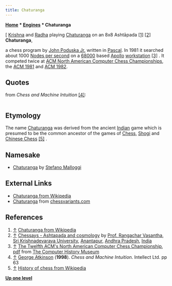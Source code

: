 ```yaml
---
title: Chaturanga
---
```

**[Home](Home "Home") * [Engines](Engines "Engines") * Chaturanga**

\[ [Krishna](https://en.wikipedia.org/wiki/Krishna) and [Radha](https://en.wikipedia.org/wiki/Radha) playing [Chaturanga](https://en.wikipedia.org/wiki/Chaturanga) on an 8x8 Ashtāpada <a id="cite-note-1" href="#cite-ref-1">[1]</a> <a id="cite-note-2" href="#cite-ref-2">[2]</a>
**Chaturanga**,

a chess program by [John Poduska Jr.](John_Poduska_Jr. "John Poduska Jr.") written in [Pascal](Pascal "Pascal"). In 1981 it searched about 1000 [Nodes per second](Nodes_per_Second "Nodes per Second") on a [68000](68000 "68000") based [Apollo](https://en.wikipedia.org/wiki/Apollo_Computer) [workstation](https://en.wikipedia.org/wiki/Workstation) <a id="cite-note-3" href="#cite-ref-3">[3]</a> . It competed twice at [ACM North American Computer Chess Championships](ACM_North_American_Computer_Chess_Championship "ACM North American Computer Chess Championship"), the [ACM 1981](ACM_1981 "ACM 1981") and [ACM 1982](ACM_1982 "ACM 1982").

## Quotes

from *Chess and Machine Intuition* <a id="cite-note-4" href="#cite-ref-4">[4]</a>:

```C++After a first round debacle at the 1982 North American Computer Championship, John Poduska achived a computer chess version of a *fingerfehler* - the quick, obvious move that happens to be wrong - with a too-hasty repair, after which he could only watch with dismay as his program played the worst moves it could find.

```

## Etymology

The name [Chaturanga](http://de.wikipedia.org/wiki/Chaturanga) was derived from the ancient [Indian](https://en.wikipedia.org/wiki/Indian_subcontinent) game which is presumed to be the common ancestor of the games of [Chess](Chess "Chess"), [Shogi](Shogi "Shogi") and [Chinese Chess](Chinese_Chess "Chinese Chess") <a id="cite-note-5" href="#cite-ref-5">[5]</a> .

## Namesake

- [Chaturanga](Chaturanga_IT "Chaturanga IT") by [Stefano Malloggi](Stefano_Malloggi "Stefano Malloggi")

## External Links

- [Chaturanga from Wikipedia](https://en.wikipedia.org/wiki/Chaturanga)
- [Chaturanga](http://www.chessvariants.com/historic.dir/chaturanga.html) from [chessvariants.com](http://www.chessvariants.com/)

## References

1. <a id="cite-ref-1" href="#cite-note-1">↑</a> [Chaturanga from Wikipedia](http://de.wikipedia.org/wiki/Chaturanga)
1. <a id="cite-ref-2" href="#cite-note-2">↑</a> [Chessays - Ashtapada and cosmology](http://www.goddesschess.com/chessays/ashtapadacosmos.html) by [Prof. Rangachar Vasantha](http://ludicum.org/bgs08/invited), [Sri Krishnadevaraya University](https://en.wikipedia.org/wiki/Sri_Krishnadevaraya_University), [Anantapur](https://en.wikipedia.org/wiki/Anantapur,_Andhra_Pradesh), [Andhra Pradesh](https://en.wikipedia.org/wiki/Andhra_Pradesh), [India](https://en.wikipedia.org/wiki/India)
1. <a id="cite-ref-3" href="#cite-note-3">↑</a> [The Twelfth ACM's North American Computer Chess Championship](http://www.computerhistory.org/chess/full_record.php?iid=doc-431614f6ce737), [pdf](http://archive.computerhistory.org/projects/chess/related_materials/text/3-1%20and%203-2%20and%203-3.1981_ACM_NACCC/1981_ACM_NACCC.sm.062303017.pdf) from [The Computer History Museum](The_Computer_History_Museum "The Computer History Museum")
1. <a id="cite-ref-4" href="#cite-note-4">↑</a> [George Atkinson](index.php?title=George_Atkinson&action=edit&redlink=1 "George Atkinson (page does not exist)") (**1998**). *Chess and Machine Intuition*. Intellect Ltd. pp 63
1. <a id="cite-ref-5" href="#cite-note-5">↑</a> [History of chess from Wikipedia](https://en.wikipedia.org/wiki/Origins_of_chess)

**[Up one level](Engines "Engines")**

